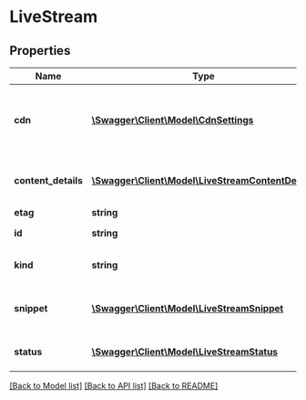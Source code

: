 # LiveStream

## Properties
Name | Type | Description | Notes
------------ | ------------- | ------------- | -------------
**cdn** | [**\Swagger\Client\Model\CdnSettings**](CdnSettings.md) | The cdn object defines the live stream&#39;s content delivery network (CDN) settings. These settings provide details about the manner in which you stream your content to YouTube. | [optional] 
**content_details** | [**\Swagger\Client\Model\LiveStreamContentDetails**](LiveStreamContentDetails.md) | The content_details object contains information about the stream, including the closed captions ingestion URL. | [optional] 
**etag** | **string** | Etag of this resource. | [optional] 
**id** | **string** | The ID that YouTube assigns to uniquely identify the stream. | [optional] 
**kind** | **string** | Identifies what kind of resource this is. Value: the fixed string \&quot;youtube#liveStream\&quot;. | [optional] [default to 'youtube#liveStream']
**snippet** | [**\Swagger\Client\Model\LiveStreamSnippet**](LiveStreamSnippet.md) | The snippet object contains basic details about the stream, including its channel, title, and description. | [optional] 
**status** | [**\Swagger\Client\Model\LiveStreamStatus**](LiveStreamStatus.md) | The status object contains information about live stream&#39;s status. | [optional] 

[[Back to Model list]](../README.md#documentation-for-models) [[Back to API list]](../README.md#documentation-for-api-endpoints) [[Back to README]](../README.md)


